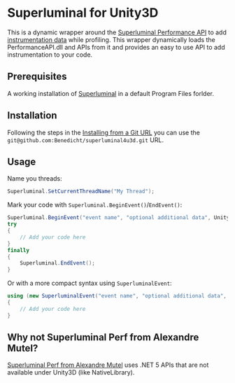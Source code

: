 # Superluminal for Unity3D

This is a dynamic wrapper around the [Superluminal Performance API](https://www.superluminal.eu/docs/documentation.html#dynamic_library) to add [instrumentation data](https://www.superluminal.eu/docs/documentation.html#instrumentation_view) while profiling. This wrapper dynamically loads the PerformanceAPI.dll and APIs from it and provides an easy to use API to add instrumentation to your code. 

## Prerequisites

A working installation of [Superluminal](https://www.superluminal.eu) in a default Program Files forlder.

## Installation

Following the steps in the [Installing from a Git URL](https://docs.unity3d.com/Manual/upm-ui-giturl.html) you can use the `git@github.com:Benedicht/superluminal4u3d.git` URL.

## Usage

Name you threads:
```c#
Superluminal.SetCurrentThreadName("My Thread");
```

Mark your code with `Superluminal.BeginEvent()`/`EndEvent()`:

```c#
Superluminal.BeginEvent("event name", "optional additional data", UnityEngine.Color.red);
try
{
	// Add your code here
}
finally
{
    Superluminal.EndEvent();
}
```

Or with a more compact syntax using `SuperluminalEvent`:
```c#
using (new SuperluminalEvent("event name", "optional additional data", UnityEngine.Color.red))
{
	// Add your code here
}
```

## Why not Superluminal Perf from Alexandre Mutel?

[Superluminal Perf from Alexandre Mutel](https://github.com/xoofx/SuperluminalPerf) uses .NET 5 APIs that are not available under Unity3D (like NativeLibrary).